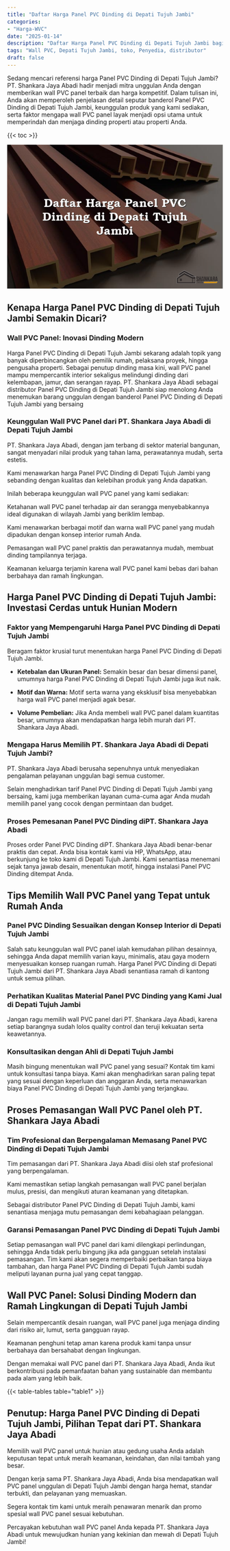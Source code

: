 ```yaml
---
title: "Daftar Harga Panel PVC Dinding di Depati Tujuh Jambi"
categories: 
- "Harga-WVC"
date: "2025-01-14"
description: "Daftar Harga Panel PVC Dinding di Depati Tujuh Jambi bagi rumah, office, dan gerai. Material berkualitas, variasi motif, warna elegan, beserta servis pemasangan oleh tenaga ahli ahli serta jaminan resmi!|Servis penyediaan Panel PVC Dinding di Depati Tujuh Jambi untuk kebutuhan hunian, perkantoran, atau ritel, beserta material terbaik dan penempatan oleh tenaga ahli berpengalaman serta garansi resmi.|Pilihan Panel PVC Dinding di Depati Tujuh Jambi yang terbukti untuk rumah, kantor, serta gerai, bersama produk unggulan dan penempatan ditangani oleh tim profesional dan kepastian resmi.|Penjualan Panel PVC Dinding di Depati Tujuh Jambi untuk rumah, office, serta toko, dengan material terbaik dan instalasi ditangani oleh tenaga ahli ahli, dilengkapi dengan garansi resmi.}"
tags: "Wall PVC, Depati Tujuh Jambi, toko, Penyedia, distributor"
draft: false
---
```


Sedang mencari referensi harga Panel PVC Dinding di Depati Tujuh Jambi? PT. Shankara Jaya Abadi hadir menjadi mitra unggulan Anda dengan memberikan wall PVC panel terbaik dan harga kompetitif. Dalam tulisan ini, Anda akan memperoleh penjelasan detail seputar banderol Panel PVC Dinding di Depati Tujuh Jambi, keunggulan produk yang kami sediakan, serta faktor mengapa wall PVC panel layak menjadi opsi utama untuk memperindah dan menjaga dinding properti atau properti Anda.

{{< toc >}}

![Daftar Harga Panel PVC Dinding di Depati Tujuh Jambi](/images/Harga-WVC/Daftar-Harga-Panel-PVC-Dinding-di-Depati-Tujuh-Jambi.png)


## Kenapa Harga Panel PVC Dinding di Depati Tujuh Jambi Semakin Dicari?

### Wall PVC Panel: Inovasi Dinding Modern

Harga Panel PVC Dinding di Depati Tujuh Jambi sekarang adalah topik yang banyak diperbincangkan oleh pemilik rumah, pelaksana proyek, hingga pengusaha properti. Sebagai penutup dinding masa kini, wall PVC panel mampu mempercantik interior sekaligus melindungi dinding dari kelembapan, jamur, dan serangan rayap. PT. Shankara Jaya Abadi sebagai distributor Panel PVC Dinding di Depati Tujuh Jambi siap menolong Anda menemukan barang unggulan dengan banderol Panel PVC Dinding di Depati Tujuh Jambi yang bersaing

### Keunggulan Wall PVC Panel dari PT. Shankara Jaya Abadi di Depati Tujuh Jambi

PT. Shankara Jaya Abadi, dengan jam terbang di sektor material bangunan, sangat menyadari nilai produk yang tahan lama, perawatannya mudah, serta estetis.

Kami menawarkan harga Panel PVC Dinding di Depati Tujuh Jambi yang sebanding dengan kualitas dan kelebihan produk yang Anda dapatkan.

Inilah beberapa keunggulan wall PVC panel yang kami sediakan:

Ketahanan wall PVC panel terhadap air dan serangga menyebabkannya ideal digunakan di wilayah Jambi yang beriklim lembap.

Kami menawarkan berbagai motif dan warna wall PVC panel yang mudah dipadukan dengan konsep interior rumah Anda.

Pemasangan wall PVC panel praktis dan perawatannya mudah, membuat dinding tampilannya terjaga.

Keamanan keluarga terjamin karena wall PVC panel kami bebas dari bahan berbahaya dan ramah lingkungan.

## Harga Panel PVC Dinding di Depati Tujuh Jambi: Investasi Cerdas untuk Hunian Modern

### Faktor yang Mempengaruhi Harga Panel PVC Dinding di Depati Tujuh Jambi

Beragam faktor krusial turut menentukan harga Panel PVC Dinding di Depati Tujuh Jambi.

- **Ketebalan dan Ukuran Panel:** Semakin besar dan besar dimensi panel, umumnya harga Panel PVC Dinding di Depati Tujuh Jambi juga ikut naik.

- **Motif dan Warna:** Motif serta warna yang eksklusif bisa menyebabkan harga wall PVC panel menjadi agak besar.

- **Volume Pembelian:** Jika Anda membeli wall PVC panel dalam kuantitas besar, umumnya akan mendapatkan harga lebih murah dari PT. Shankara Jaya Abadi.

### Mengapa Harus Memilih PT. Shankara Jaya Abadi di Depati Tujuh Jambi?

PT. Shankara Jaya Abadi berusaha sepenuhnya untuk menyediakan pengalaman pelayanan unggulan bagi semua customer.

Selain menghadirkan tarif Panel PVC Dinding di Depati Tujuh Jambi yang bersaing, kami juga memberikan layanan cuma-cuma agar Anda mudah memilih panel yang cocok dengan permintaan dan budget.

### Proses Pemesanan Panel PVC Dinding diPT. Shankara Jaya Abadi

Proses order Panel PVC Dinding diPT. Shankara Jaya Abadi benar-benar praktis dan cepat. Anda bisa kontak kami via HP, WhatsApp, atau berkunjung ke toko kami di Depati Tujuh Jambi. Kami senantiasa menemani sejak tanya jawab desain, menentukan motif, hingga instalasi Panel PVC Dinding ditempat Anda.

## Tips Memilih Wall PVC Panel yang Tepat untuk Rumah Anda

### Panel PVC Dinding Sesuaikan dengan Konsep Interior di Depati Tujuh Jambi

Salah satu keunggulan wall PVC panel ialah kemudahan pilihan desainnya, sehingga Anda dapat memilih varian kayu, minimalis, atau gaya modern menyesuaikan konsep ruangan rumah. Harga Panel PVC Dinding di Depati Tujuh Jambi dari PT. Shankara Jaya Abadi senantiasa ramah di kantong untuk semua pilihan.

### Perhatikan Kualitas Material Panel PVC Dinding yang Kami Jual di Depati Tujuh Jambi

Jangan ragu memilih wall PVC panel dari PT. Shankara Jaya Abadi, karena setiap barangnya sudah lolos quality control dan teruji kekuatan serta keawetannya.

### Konsultasikan dengan Ahli di Depati Tujuh Jambi

Masih bingung menentukan wall PVC panel yang sesuai? Kontak tim kami untuk konsultasi tanpa biaya. Kami akan menghadirkan saran paling tepat yang sesuai dengan keperluan dan anggaran Anda, serta menawarkan biaya Panel PVC Dinding di Depati Tujuh Jambi yang terjangkau.

## Proses Pemasangan Wall PVC Panel oleh PT. Shankara Jaya Abadi

### Tim Profesional dan Berpengalaman Memasang Panel PVC Dinding di Depati Tujuh Jambi

Tim pemasangan dari PT. Shankara Jaya Abadi diisi oleh staf profesional yang berpengalaman.

Kami memastikan setiap langkah pemasangan wall PVC panel berjalan mulus, presisi, dan mengikuti aturan keamanan yang ditetapkan.

Sebagai distributor Panel PVC Dinding di Depati Tujuh Jambi, kami senantiasa menjaga mutu pemasangan demi kebahagiaan pelanggan.

### Garansi Pemasangan Panel PVC Dinding di Depati Tujuh Jambi

Setiap pemasangan wall PVC panel dari kami dilengkapi perlindungan, sehingga Anda tidak perlu bingung jika ada gangguan setelah instalasi pemasangan. Tim kami akan segera memperbaiki perbaikan tanpa biaya tambahan, dan harga Panel PVC Dinding di Depati Tujuh Jambi sudah meliputi layanan purna jual yang cepat tanggap.

## Wall PVC Panel: Solusi Dinding Modern dan Ramah Lingkungan di Depati Tujuh Jambi

Selain mempercantik desain ruangan, wall PVC panel juga menjaga dinding dari risiko air, lumut, serta gangguan rayap.

Keamanan penghuni tetap aman karena produk kami tanpa unsur berbahaya dan bersahabat dengan lingkungan.

Dengan memakai wall PVC panel dari PT. Shankara Jaya Abadi, Anda ikut berkontribusi pada pemanfaatan bahan yang sustainable dan membantu pada alam yang lebih baik.

{{< table-tables table="table1" >}}

## Penutup: Harga Panel PVC Dinding di Depati Tujuh Jambi, Pilihan Tepat dari PT. Shankara Jaya Abadi

Memilih wall PVC panel untuk hunian atau gedung usaha Anda adalah keputusan tepat untuk meraih keamanan, keindahan, dan nilai tambah yang besar.

Dengan kerja sama PT. Shankara Jaya Abadi, Anda bisa mendapatkan wall PVC panel unggulan di Depati Tujuh Jambi dengan harga hemat, standar terbukti, dan pelayanan yang memuaskan.

Segera kontak tim kami untuk meraih penawaran menarik dan promo spesial wall PVC panel sesuai kebutuhan.

Percayakan kebutuhan wall PVC panel Anda kepada PT. Shankara Jaya Abadi untuk mewujudkan hunian yang kekinian dan mewah di Depati Tujuh Jambi!